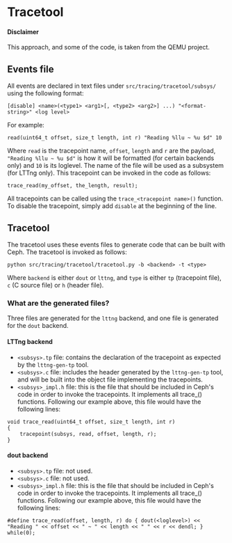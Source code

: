 # Tracetool

#### Disclaimer
This approach, and some of the code, is taken from the QEMU project.

## Events file

All events are declared in text files under ``src/tracing/tracetool/subsys/`` using the following format:

```
[disable] <name>(<type1> <arg1>[, <type2> <arg2>] ...) "<format-string>" <log level>
```
For example:
```
read(uint64_t offset, size_t length, int r) "Reading %llu ~ %u $d" 10
```
Where ``read`` is the tracepoint name, ``offset``, ``length`` and ``r`` are the payload, ``"Reading %llu ~ %u $d"`` is how it will be formatted (for certain backends only) and ``10`` is its loglevel. The name of the file will be used as a subsystem (for LTTng only). This tracepoint can be invoked in the code as follows:
```
trace_read(my_offset, the_length, result);
```
All tracepoints can be called using the ``trace_<tracepoint name>()`` function.
To disable the tracepoint, simply add ``disable`` at the beginning of the line.

## Tracetool

The tracetool uses these events files to generate code that can be built with Ceph. The tracetool is invoked as follows:
```
python src/tracing/tracetool/tracetool.py -b <backend> -t <type>
```
Where ``backend`` is either ``dout`` or ``lttng``, and ``type`` is either ``tp`` (tracepoint file), ``c`` (C source file) or ``h`` (header file).

### What are the generated files?
Three files are generated for the ``lttng`` backend, and one file is generated for the ``dout`` backend.

#### LTTng backend
- ``<subsys>.tp`` file: contains the declaration of the tracepoint as expected by the ``lttng-gen-tp`` tool.
- ``<subsys>.c`` file: includes the header generated by the ``lttng-gen-tp`` tool, and will be built into the object file implementing the tracepoints.
- ``<subsys>_impl.h`` file: this is the file that should be included in Ceph's code in order to invoke the tracepoints. It implements all trace_<tracepoint>() functions. Following our example above, this file would have the following lines:
```
void trace_read(uint64_t offset, size_t length, int r)
{
    tracepoint(subsys, read, offset, length, r);
}
```

#### dout backend
- ``<subsys>.tp`` file: not used.
- ``<subsys>.c`` file: not used.
- ``<subsys>_impl.h`` file: this is the file that should be included in Ceph's code in order to invoke the tracepoints. It implements all trace_<tracepoint>() functions. Following our example above, this file would have the following lines:
```
#define trace_read(offset, length, r) do { dout(<loglevel>) << "Reading " << offset << " ~ " << length << " " << r << dendl; } while(0);
```

